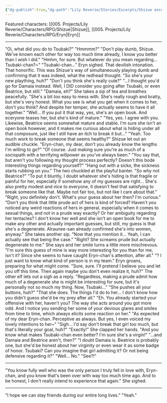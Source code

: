 ```yaml
---
{"dg-publish":true,"dg-path":"Lily Reverie/Stories/Excerpts/Shizue excerpt 2.md","permalink":"/lily-reverie/stories/excerpts/shizue-excerpt-2/","created":"2024-01-22T20:49:57.819-03:00","updated":"2024-01-22T20:49:57.819-03:00"}
---
```



Featured characters: [[005. Projects/Lily Reverie/Characters/RPG/Shizue\|Shizue]], [[005. Projects/Lily Reverie/Characters/RPG/Eryn\|Eryn]]

---

"Oi, what did you do to Tsubaki?"
"Hmmmm?"
"Don't play dumb, Shizue. We've known each other for way too much time already, I know you better than I wish I did."
"Hmhm, for sure. But whatever do you mean regarding... Tsubaki-chan?~"
"Tsubaki-chan..." Eryn sighed. That devilish intonation. That honorific. This was Shizue's way of simultaneously playing dumb and confirming that it was indeed, what the redhead thought. "So she's your new plaything, huh?"
"Don't you think she's really cute?"
"...I thought you'd go for Damaia instead. Well, I DID consider you going after Tsubaki, or even Beatrice, but still."
"Damaia, eh?" She takes a sip of tea and breathes peacefully. "She's a bit *too* easy to mess with. She's really rough and bratty, but she's very honest. What you see is what you get when it comes to her, don't you think? And despite her temper, she actually seems to have it all together."
"Well... If you put it that way, yes, she's an open book. And eceryone teases her, but she's kind of mature."
"Yes, yes. I agree with you. Likewise, Beatrice seems somewhat mature and stable. I'm sure she isn't an open book however, and it makes me curious about what is hiding under all that composure, just like I still have an itch to break it but..."
"Yeah. Too much work to break someone that seems healthy?" Shizue let out an audible chuckle.
"Eryn-chan, my dear, don't you already know the lengths I'm willing to go?"
"Of course. Just making sure you're as much of a sociopath with a terrifying willpower as you've always been."
"You say that, but aren't you following my thought process perfectly? Doesn't this bode interesting things regarding yourself?"
"Hang out with a sicko, the sickness starts rubbing on you." The two chuckled at the playful banter. "So why not Beatrice?"
"To put it bluntly, I doubt whatever she's hiding is that fragile or painful for her, especially if somehow any of my guesses are right... She's also pretty modest and nice to everyone, it doesn't feel that satisfying to break someone like that. Maybe not fair too, but not like I care about that."
"Right, you definitely don't. What's your guess about her then? I'm curious."
"Don't you think that little prude act of hers is kind of forced? Haven't you noticed any weird reactions of hers in general, especially when it comes to sexual things, and not in a prude way exactly? Or her ambiguity regarding her tentacles? I don't know her well and she isn't an open book for me to make any other and actually important guesses, but still, my guess is that she's a degenerate. Alraunee-san already confirmed she's into women, anyway." She takes another sip.
"Now that you mention it... Yeah, I can actually see that being the case."
"Right? She screams prude but actually degenerate to me." She says and her smile turns a little more mischievous. "I'm sure this guess of mine is way more interesting for you than for me, isn't it? Since she seems to have caught Eryn-chan's attention, after all."
"? I just want to know what kind of person is in my team." Eryn groans, preparing for what might come.
"Sure, sure. I'll pretend I believe you and let you off this time. Then again maybe you don't even realize it, huh?" The other elf lets out a sigh as a reply. "Regardless, making a prude admit how much of a degenerate she is might be interesting for sure, but it's personally not so much my thing. Now, Tsubaki..."
"She pushes all your buttons, huh?"
"That she does. The things I'd do to her... I don't know how you didn't guess she'd be my prey after all."
"Eh. You already started your offensive with her, haven't you? The way she acts around you got more odd. And I notice you sending her some of your devious glares and smiles from time to time, which always elicits some reaction on her."
"As expected of my dear Eryn-chan. Perceptive as always. But yes, I even voiced my lovely intentions to her~"
"Sigh... I'd say don't break that girl too much, but that's literally your goal, huh?"
"Exactly!" She clapped her hands.
"And you know what makes Tsubaki-chan even better? I'm sure she's a virgin!"
"...and Damaia and Beatrice aren't, then?"
"I doubt Damaia is. Beatrice is probably one, but she'd be honest about her virginity or even wear it as some badge of honor. Tsubaki? Can you imagine that girl admitting it? Or not being defensive regarding it?"
"Well... No."
"See?!"

---
"You know fully well who was the only person I truly fell in love with, Eryn-chan, and you know that's been over with way too much time ago. And to be honest, I don't really intend to experience that again." She sighed.

---
"I hope we can stay friends during our entire long lives."
"Yeah."